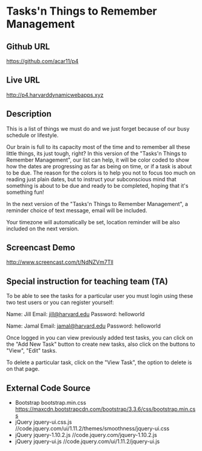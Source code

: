 # Tasks'n Things to Remember Management

## Github URL
<https://github.com/acar11/p4>

## Live URL
<http://p4.harvarddynamicwebapps.xyz>

## Description
 This is a list of things we must do and we just forget because of our busy
 schedule or lifestyle.

 Our brain is full to its capacity most of the time and to remember
 all these little things, its just tough, right?
 In this version of the "Tasks'n Things to Remember Management", our list can help, it will be color coded to show how the dates are progressing as far as being on time, or if a task is about to be due.
 The reason for the colors is to help you not to focus too much on reading just plain dates, but to instruct your subconscious mind that something is about to be due
 and ready to be completed, hoping that it's something fun!

 In the next version of the "Tasks'n Things to Remember Management", a reminder choice of text message, email will be included.

 Your timezone will automatically be set, location reminder will be also included on the next  version.

## Screencast Demo
<http://www.screencast.com/t/NdNZVm7Tll>

## Special instruction for teaching team (TA)
To be able to see the tasks for a particular user you must login using these two test users or you can register yourself:

Name: Jill
Email: jill@harvard.edu
Password: helloworld

Name: Jamal
Email: jamal@harvard.edu
Password: helloworld

Once logged in you can view previously added test tasks, you can click on the "Add New Task" button to create new tasks, also click on the buttons to "View", "Edit" tasks.

To delete a particular task, click on the "View Task", the option to delete is on that page.

<link href="https://maxcdn.bootstrapcdn.com/bootstrap/3.3.6/css/bootstrap.min.css" rel="stylesheet">
<link rel="stylesheet" href="//code.jquery.com/ui/1.11.2/themes/smoothness/jquery-ui.css">
<script src="//code.jquery.com/jquery-1.10.2.js"></script>
<script src="//code.jquery.com/ui/1.11.2/jquery-ui.js"></script>

## External Code Source
* Bootstrap bootstrap.min.css https://maxcdn.bootstrapcdn.com/bootstrap/3.3.6/css/bootstrap.min.css
* jQuery jquery-ui.css.js
//code.jquery.com/ui/1.11.2/themes/smoothness/jquery-ui.css
* jQuery jquery-1.10.2.js
//code.jquery.com/jquery-1.10.2.js
* jQuery jquery-ui.js
//code.jquery.com/ui/1.11.2/jquery-ui.js
